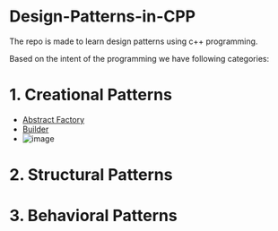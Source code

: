 # Design-Patterns-in-CPP
The repo is made to learn design patterns using c++ programming.

Based on the intent of the programming we have following categories: 

# 1. Creational Patterns

- [Abstract Factory](./Creational/Abstract_Factory.cpp)
- [Builder](./Creational/Builder.cpp)
- ![image](https://github.com/user-attachments/assets/8e7a7c24-c860-4fc1-be2b-a3f9679fac65)

# 2. Structural Patterns

# 3. Behavioral Patterns

